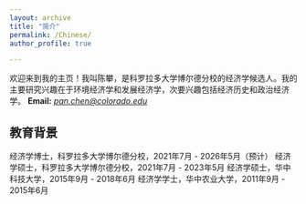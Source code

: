 ```yaml
---
layout: archive
title: "简介"
permalink: /Chinese/
author_profile: true

---
```

欢迎来到我的主页！我叫陈攀，是科罗拉多大学博尔德分校的经济学候选人。我的主要研究兴趣在于环境经济学和发展经济学，次要兴趣包括经济历史和政治经济学。
**Email:** [*pan.chen@colorado.edu*](mailto:pach8330@colorado.edu)

## 教育背景
经济学博士，科罗拉多大学博尔德分校，2021年7月 - 2026年5月（预计）
经济学硕士，科罗拉多大学博尔德分校，2021年7月 - 2023年5月
经济学硕士，华中科技大学，2015年9月 - 2018年6月
经济学学士，华中农业大学，2011年9月 - 2015年6月
